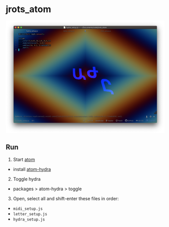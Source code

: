 # jrots_atom

![example](assets/images/jrots_example.png)

## Run

1. Start [atom](https://atom.io/)
 - install [atom-hydra](https://atom.io/packages/atom-hydra)
2. Toggle hydra
 - packages > atom-hydra > toggle
3. Open, select all and shift-enter these files in order:
 - `midi_setup.js`
 - `letter_setup.js`
 - `hydra_setup.js`
